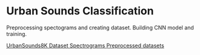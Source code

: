 # Urban Sounds Classification

Preprocessing spectograms and creating dataset.
Building CNN model and training.

<a href="https://urbansounddataset.weebly.com/urbansound8k.html"> UrbanSounds8K Dataset </a>
<a href="https://drive.google.com/drive/folders/1xey3vAVNDjWxnSfhuUsf_5dGANZWmCog"> Spectrograms </a>
<a href="https://drive.google.com/drive/folders/1-RbUq5hGzJ6Sv4d5BAiKtV3NS-jIi7rA"> Preprocessed datasets </a>
